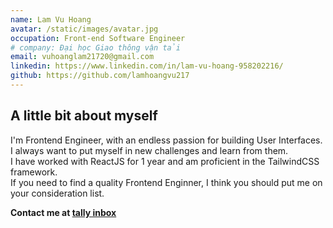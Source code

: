 ```yaml
---
name: Lam Vu Hoang
avatar: /static/images/avatar.jpg
occupation: Front-end Software Engineer
# company: Đại học Giao thông vận tải
email: vuhoanglam21720@gmail.com
linkedin: https://www.linkedin.com/in/lam-vu-hoang-958202216/
github: https://github.com/lamhoangvu217
---
```


## A little bit about myself

I'm Frontend Engineer, with an endless passion for building User Interfaces. \
I always want to put myself in new challenges and learn from them. \
I have worked with ReactJS for 1 year and am proficient in the TailwindCSS framework. \
If you need to find a quality Frontend Enginner, I think you should put me on your consideration list.

**Contact me at [tally inbox](https://tally.so/r/3xQO9w)**
